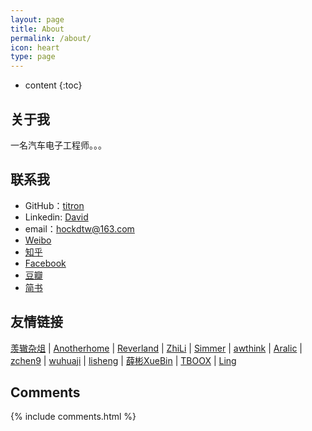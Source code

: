 ```yaml
---
layout: page
title: About
permalink: /about/
icon: heart
type: page
---
```


* content
{:toc}

## 关于我

一名汽车电子工程师。。。

## 联系我

* GitHub：[titron](https://github.com/titron)
* Linkedin: [David](https://www.linkedin.com/in/dong-tiezhuang/)
* email：hockdtw@163.com
* [Weibo](...)
* [知乎](...)
* [Facebook](...)
* [豆瓣](...)
* [简书](...)

## 友情链接

[羡辙杂俎](http://zhangwenli.com/blog) \| [Anotherhome](https://www.anotherhome.net) \| [Reverland](http://reverland.org/) \| [ZhiLi](http://lizhipower.github.io/) \| [Simmer](http://simmer-jun.github.io/) \| [awthink](http://awthink.net/) \| [Aralic](http://aralic.github.io/) \| [zchen9](http://www.chen9.info/) \| [wuhuaji](http://wuhuaji.me/) \| [lisheng](http://www.lishengcn.cn/) \| [薛彬XueBin](http://axuebin.com/blog/) \| [TBOOX](http://www.tboox.org/cn/) \|  [Ling](http://linglinyp.com/)

## Comments

{% include comments.html %}
